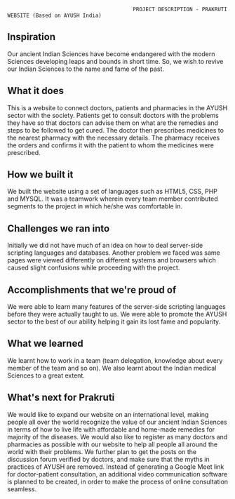                                             PROJECT DESCRIPTION - PRAKRUTI WEBSITE (Based on AYUSH India)

## Inspiration
Our ancient Indian Sciences have become endangered with the modern Sciences developing leaps and bounds in short time.  So, we wish to revive our Indian Sciences to the name and fame of the past.

## What it does
This is a website to connect doctors, patients and pharmacies in the AYUSH sector with the society. Patients get to consult doctors with the problems they have so that doctors can advise them on what are the remedies and steps to be followed to get cured. The doctor then prescribes medicines to the nearest pharmacy with the necessary details. The pharmacy receives the orders and confirms it with the patient to whom the medicines were prescribed.

## How we built it
We built the website using a set of languages such as HTML5, CSS, PHP and MYSQL. It was a teamwork wherein every team member contributed segments to the project in which he/she was comfortable in. 

## Challenges we ran into
Initially we did not have much of an idea on how to deal server-side scripting languages and databases. Another problem we faced was same pages were viewed differently on different systems and browsers which caused slight confusions while proceeding with the project.

## Accomplishments that we're proud of
We were able to learn many features of the server-side scripting languages before they were actually taught to us. We were able to promote the AYUSH sector to the best of our ability helping it gain its lost fame and popularity. 

## What we learned
We learnt how to work in a team (team delegation, knowledge about every member of the team and so on). We also learnt about the Indian medical Sciences to a great extent. 

## What's next for Prakruti
We would like to expand our website on an international level, making people all over the world recognize the value of our ancient Indian Sciences in terms of how to live life with affordable and home-made remedies for majority of the diseases. We would also like to register as many doctors and pharmacies as possible with our website to help all people all around the world with their problems. We further plan to get the posts on the discussion forum verified by doctors, and make sure that the myths in practices of AYUSH are removed. Instead of generating a Google Meet link for doctor-patient consultation, an additional video communication software is planned to be created, in order to make the process of online consultation seamless.

